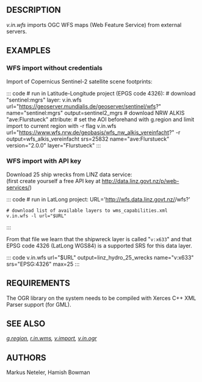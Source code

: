 ## DESCRIPTION

*v.in.wfs* imports OGC WFS maps (Web Feature Service) from external
servers.

## EXAMPLES

### WFS import without credentials

Import of Copernicus Sentinel-2 satellite scene footprints:

::: code
    # run in Latitude-Longitude project (EPGS code 4326):
    # download "sentinel:mgrs" layer:
    v.in.wfs url="https://geoserver.mundialis.de/geoserver/sentinel/wfs?" name="sentinel:mgrs" output=sentinel2_mgrs
    # download NRW ALKIS "ave:Flurstueck" attribute:
    # set the AOI beforehand with g.region and limit import to current region with -r flag
    v.in.wfs url="https://www.wfs.nrw.de/geobasis/wfs_nw_alkis_vereinfacht?" -r output=wfs_alkis_vereinfacht srs=25832
    name="ave:Flurstueck" version="2.0.0" layer="Flurstueck"
:::

### WFS import with API key

Download 25 ship wrecks from LINZ data service:\
(first create yourself a free API key at
<http://data.linz.govt.nz/p/web-services/>)

::: code
    # run in LatLong project:
    URL='http://wfs.data.linz.govt.nz/<PUT YOUR API KEY HERE>/wfs?'

    # download list of available layers to wms_capabilities.xml
    v.in.wfs -l url="$URL"
:::

From that file we learn that the shipwreck layer is called \"`v:x633`\"
and that EPSG code 4326 (LatLong WGS84) is a supported SRS for this data
layer.

::: code
    v.in.wfs url="$URL" output=linz_hydro_25_wrecks name="v:x633" srs="EPSG:4326" max=25
:::

## REQUIREMENTS

The OGR library on the system needs to be compiled with Xerces C++ XML
Parser support (for GML).

## SEE ALSO

*[g.region](g.region.html), [r.in.wms](r.in.wms.html),
[v.import](v.import.html), [v.in.ogr](v.in.ogr.html)*

## AUTHORS

Markus Neteler, Hamish Bowman
